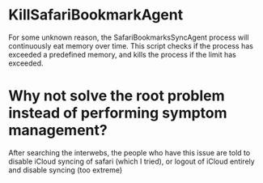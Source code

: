# KillSafariBookmarkAgent
For some unknown reason, the SafariBookmarksSyncAgent process will continuously eat memory over time. This script checks if the process has exceeded a predefined memory, and kills the process if the limit has exceeded.


# Why not solve the root problem instead of performing symptom management?
After searching the interwebs, the people who have this issue are told to disable iCloud syncing of safari (which I tried), or logout of iCloud entirely and disable syncing (too extreme)
